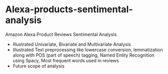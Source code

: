 # Alexa-products-sentimental-analysis
Amazon Alexa Product Reviews Sentimental Analysis
- Illustrated Univariate, Bivariate and Multivariate Analysis
- Illustrated Text preprocessing like lowercase conversion, lemmatization along with POS (part of speech) tagging, Named Entity Recognition using Spacy, Most frequent words used in reviews
- Future scope of analysis

